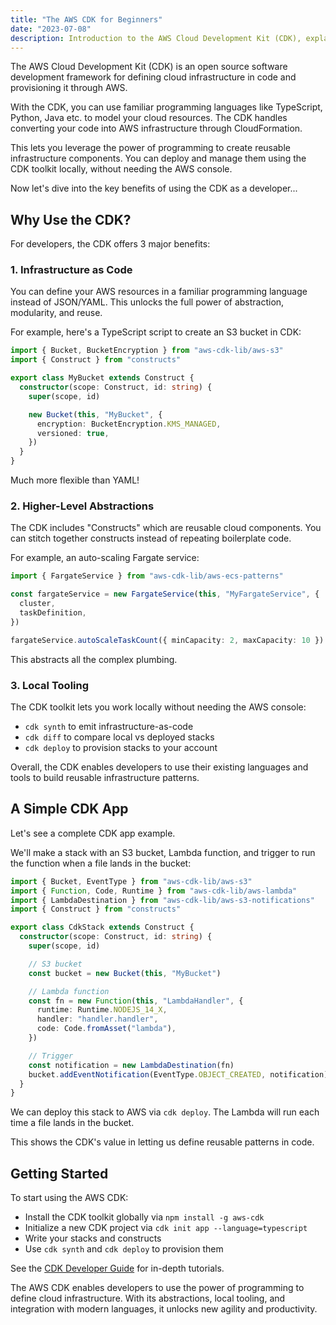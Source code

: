 ```yaml
---
title: "The AWS CDK for Beginners"
date: "2023-07-08"
description: Introduction to the AWS Cloud Development Kit (CDK), explaining key benefits like infrastructure as code, higher level abstractions, and local tooling (with a simple CDK app example).
---
```


The AWS Cloud Development Kit (CDK) is an open source software development framework for defining cloud infrastructure in code and provisioning it through AWS.

With the CDK, you can use familiar programming languages like TypeScript, Python, Java etc. to model your cloud resources. The CDK handles converting your code into AWS infrastructure through CloudFormation.

This lets you leverage the power of programming to create reusable infrastructure components. You can deploy and manage them using the CDK toolkit locally, without needing the AWS console.

Now let's dive into the key benefits of using the CDK as a developer...

## Why Use the CDK?

For developers, the CDK offers 3 major benefits:

### 1. Infrastructure as Code

You can define your AWS resources in a familiar programming language instead of JSON/YAML. This unlocks the full power of abstraction, modularity, and reuse.

For example, here's a TypeScript script to create an S3 bucket in CDK:

```typescript
import { Bucket, BucketEncryption } from "aws-cdk-lib/aws-s3"
import { Construct } from "constructs"

export class MyBucket extends Construct {
  constructor(scope: Construct, id: string) {
    super(scope, id)

    new Bucket(this, "MyBucket", {
      encryption: BucketEncryption.KMS_MANAGED,
      versioned: true,
    })
  }
}
```

Much more flexible than YAML!

### 2. Higher-Level Abstractions

The CDK includes "Constructs" which are reusable cloud components. You can stitch together constructs instead of repeating boilerplate code.

For example, an auto-scaling Fargate service:

```typescript
import { FargateService } from "aws-cdk-lib/aws-ecs-patterns"

const fargateService = new FargateService(this, "MyFargateService", {
  cluster,
  taskDefinition,
})

fargateService.autoScaleTaskCount({ minCapacity: 2, maxCapacity: 10 })
```

This abstracts all the complex plumbing.

### 3. Local Tooling

The CDK toolkit lets you work locally without needing the AWS console:

- `cdk synth` to emit infrastructure-as-code
- `cdk diff` to compare local vs deployed stacks
- `cdk deploy` to provision stacks to your account

Overall, the CDK enables developers to use their existing languages and tools to build reusable infrastructure patterns.

## A Simple CDK App

Let's see a complete CDK app example.

We'll make a stack with an S3 bucket, Lambda function, and trigger to run the function when a file lands in the bucket:

```typescript
import { Bucket, EventType } from "aws-cdk-lib/aws-s3"
import { Function, Code, Runtime } from "aws-cdk-lib/aws-lambda"
import { LambdaDestination } from "aws-cdk-lib/aws-s3-notifications"
import { Construct } from "constructs"

export class CdkStack extends Construct {
  constructor(scope: Construct, id: string) {
    super(scope, id)

    // S3 bucket
    const bucket = new Bucket(this, "MyBucket")

    // Lambda function
    const fn = new Function(this, "LambdaHandler", {
      runtime: Runtime.NODEJS_14_X,
      handler: "handler.handler",
      code: Code.fromAsset("lambda"),
    })

    // Trigger
    const notification = new LambdaDestination(fn)
    bucket.addEventNotification(EventType.OBJECT_CREATED, notification)
  }
}
```

We can deploy this stack to AWS via `cdk deploy`. The Lambda will run each time a file lands in the bucket.

This shows the CDK's value in letting us define reusable patterns in code.

## Getting Started

To start using the AWS CDK:

- Install the CDK toolkit globally via `npm install -g aws-cdk`
- Initialize a new CDK project via `cdk init app --language=typescript`
- Write your stacks and constructs
- Use `cdk synth` and `cdk deploy` to provision them

See the [CDK Developer Guide](https://docs.aws.amazon.com/cdk/v2/guide/home.html) for in-depth tutorials.

The AWS CDK enables developers to use the power of programming to define cloud infrastructure. With its abstractions, local tooling, and integration with modern languages, it unlocks new agility and productivity.
